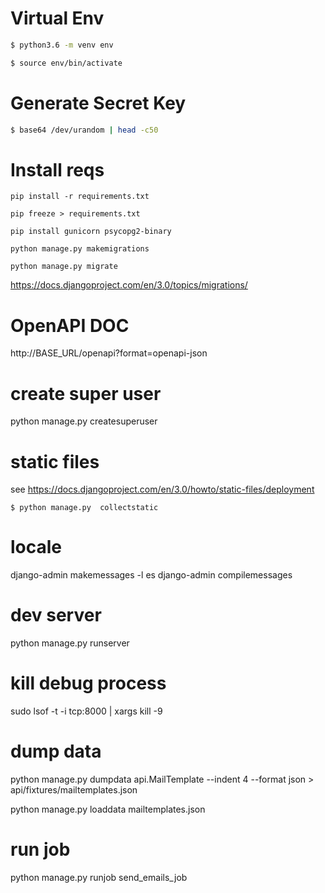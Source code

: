 # Virtual Env

````bash
$ python3.6 -m venv env

$ source env/bin/activate
````
# Generate Secret Key

````bash
$ base64 /dev/urandom | head -c50
````

# Install reqs

````
pip install -r requirements.txt 

pip freeze > requirements.txt

pip install gunicorn psycopg2-binary

python manage.py makemigrations

python manage.py migrate
````

https://docs.djangoproject.com/en/3.0/topics/migrations/

# OpenAPI DOC

http://BASE_URL/openapi?format=openapi-json

# create super user

python manage.py createsuperuser


# static files

see https://docs.djangoproject.com/en/3.0/howto/static-files/deployment

````
$ python manage.py  collectstatic
````

# locale

django-admin makemessages -l es
django-admin compilemessages

# dev server

python manage.py runserver

# kill debug process

sudo lsof -t -i tcp:8000 | xargs kill -9

# dump data 
 
python manage.py dumpdata api.MailTemplate --indent 4 --format json > api/fixtures/mailtemplates.json
 
python manage.py loaddata mailtemplates.json
 
# run job

python manage.py runjob send_emails_job
